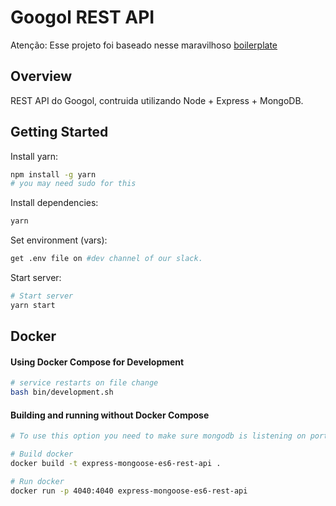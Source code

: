 # Googol REST API

Atenção: Esse projeto foi baseado nesse maravilhoso [boilerplate](https://github.com/kunalkapadia/express-mongoose-es6-rest-api)  


## Overview
REST API do Googol, contruida utilizando Node + Express + MongoDB.

## Getting Started

Install yarn:
```sh
npm install -g yarn
# you may need sudo for this
```

Install dependencies:
```sh
yarn
```

Set environment (vars):
```sh
get .env file on #dev channel of our slack.
```

Start server:
```sh
# Start server
yarn start
```

## Docker

#### Using Docker Compose for Development
```sh
# service restarts on file change
bash bin/development.sh
```

#### Building and running without Docker Compose
```bash
# To use this option you need to make sure mongodb is listening on port 27017

# Build docker 
docker build -t express-mongoose-es6-rest-api .

# Run docker
docker run -p 4040:4040 express-mongoose-es6-rest-api
```
